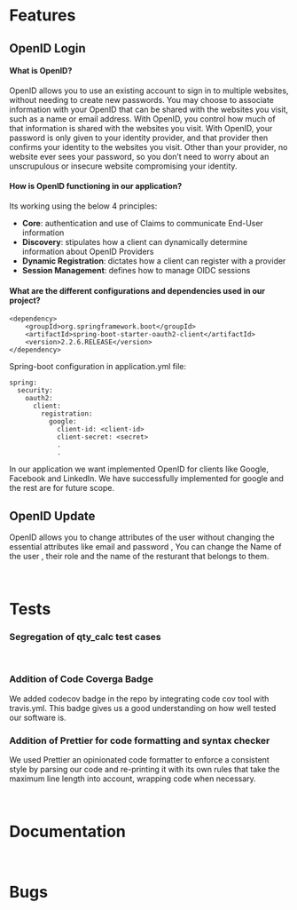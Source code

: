 <h1> Features </h1>
<h2>OpenID Login</h2>
<h4>What is OpenID?</h4>
OpenID allows you to use an existing account to sign in to multiple websites, without needing to create new passwords.
You may choose to associate information with your OpenID that can be shared with the websites you visit, such as a name or email address. With OpenID, you control how much of that information is shared with the websites you visit.
With OpenID, your password is only given to your identity provider, and that provider then confirms your identity to the websites you visit.  Other than your provider, no website ever sees your password, so you don’t need to worry about an unscrupulous or insecure website compromising your identity.
<h4>How is OpenID functioning in our application?</h4>
Its working using the below 4 principles:

* <b>Core</b>: authentication and use of Claims to communicate End-User information
* <b>Discovery</b>: stipulates how a client can dynamically determine information about OpenID Providers
* <b>Dynamic Registration</b>: dictates how a client can register with a provider
* <b>Session Management</b>: defines how to manage OIDC sessions

<h4>What are the different configurations and dependencies used in our project?</h4>

```
<dependency>
    <groupId>org.springframework.boot</groupId>
    <artifactId>spring-boot-starter-oauth2-client</artifactId>
    <version>2.2.6.RELEASE</version>
</dependency>
```

Spring-boot configuration in application.yml file:

```
spring:
  security:
    oauth2:
      client:
        registration: 
          google: 
            client-id: <client-id>
            client-secret: <secret>
            .
            .
```

In our application we want implemented OpenID for clients like Google, Facebook and LinkedIn. 
We have successfully implemented for google and the rest are for future scope.

<h2>OpenID Update</h2>

OpenID allows you to change attributes of the user without changing the essential attributes like email and password , You can change the Name of the user , their role and the name of the resturant that belongs to them.


<br>
<h1> Tests </h1>
<h3>Segregation of qty_calc test cases </h3>
<br>
<h3>Addition of Code Coverga Badge </h3>
<p>We added codecov badge in the repo by integrating code cov tool with travis.yml. This badge gives us a good understanding on how well tested our software is. </p>
<h3>Addition of Prettier for code formatting and syntax checker</h3>
<p> We used Prettier an opinionated code formatter to enforce a consistent style by parsing our code and re-printing it with its own rules that take the maximum line length into account, wrapping code when necessary.
</p>



<br>
<h1> Documentation </h1>

<br>
<h1> Bugs </h1>
